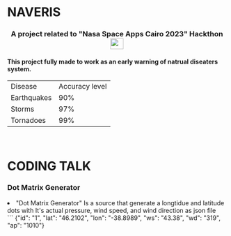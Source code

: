 # NAVERIS
<link rel="stylesheet" type="text/css" href="rm.css">
<h3 align="center">A project related to "Nasa Space Apps Cairo 2023" Hackthon <img src="https://png.pngtree.com/png-vector/20191113/ourmid/pngtree-winning-gold-cup-icon-flat-style-png-image_1977410.jpg" height = "25" width = "30"></img></h3>

<h4>This project fully made to work as an early warning of natrual diseaters system.</h4>
<table >
  <tr>
    <td>
      Disease
    </td>
    <td>
    Accuracy level
    </td>
  </tr>
  <tr>
    <td>
      Earthquakes
    </td>
    <td>
      90%
    </td>
    <tr>
    <td>
      Storms
    </td>
    <td>
      97%
    </td>
    <tr>
    <td>
      Tornadoes
    </td>
    <td>
      99%
    </td>
    </tr>
  </tr>
</table>
<br>
<h1>CODING TALK</h1>
<h3>Dot Matrix Generator</h3>
<li>"Dot Matrix Generator" Is a source that generate a longtidue and latitude dots with It's actual pressure, wind speed, and wind direction as json file</li>
```
{"id": "1", "lat": "46.2102", "lon": "-38.8989", "ws": "43.38", "wd": "319", "ap": "1010"}

